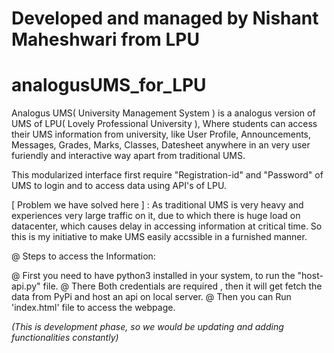 # Developed and managed by Nishant Maheshwari from LPU

# analogusUMS_for_LPU

Analogus UMS( University Management System ) is a analogus version of UMS of LPU( Lovely Professional University ), Where students can access their UMS information from university, like User Profile, Announcements, Messages, Grades, Marks, Classes, Datesheet anywhere in an very user furiendly and interactive way apart from traditional UMS.

This modularized interface first require "Registration-id" and "Password" of UMS to login and to 
access data using API's of LPU.

[ Problem we have solved here ] : As traditional UMS is very heavy and experiences very large traffic on it, due to which there is huge load on datacenter, which causes delay in accessing information at critical time. So this is my initiative to make UMS easily accssible in a furnished manner.



@ Steps to access the Information:

@ First you need to have python3 installed in your system, to run the "host-api.py" file.
@ There Both credentials are required , then it will get fetch the data from PyPi and host an api on local server.
@ Then you can Run 'index.html' file to access the webpage.


*(This is development phase, so we would be updating and adding functionalities constantly)*
